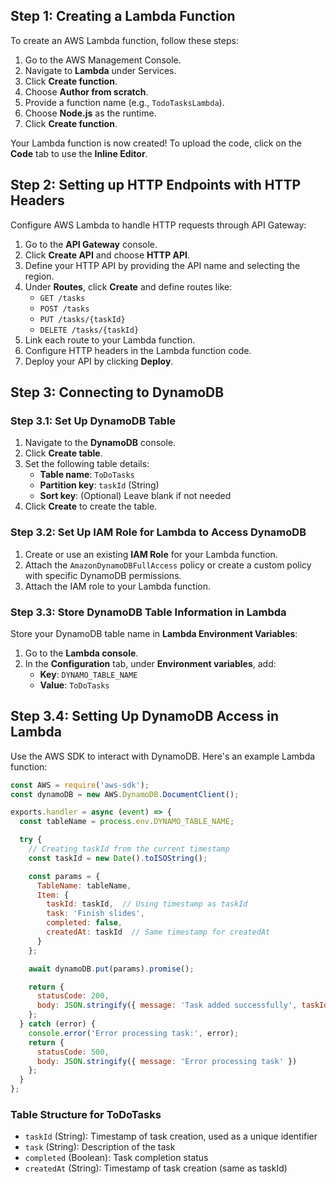 ## Step 1: Creating a Lambda Function
To create an AWS Lambda function, follow these steps:
1. Go to the AWS Management Console.
2. Navigate to **Lambda** under Services.
3. Click **Create function**.
4. Choose **Author from scratch**.
5. Provide a function name (e.g., `TodoTasksLambda`).
6. Choose **Node.js** as the runtime.
7. Click **Create function**.

Your Lambda function is now created! To upload the code, click on the **Code** tab to use the **Inline Editor**.

## Step 2: Setting up HTTP Endpoints with HTTP Headers
Configure AWS Lambda to handle HTTP requests through API Gateway:
1. Go to the **API Gateway** console.
2. Click **Create API** and choose **HTTP API**.
3. Define your HTTP API by providing the API name and selecting the region.
4. Under **Routes**, click **Create** and define routes like:
   - `GET /tasks`
   - `POST /tasks`
   - `PUT /tasks/{taskId}`
   - `DELETE /tasks/{taskId}`
5. Link each route to your Lambda function.
6. Configure HTTP headers in the Lambda function code.
7. Deploy your API by clicking **Deploy**.

## Step 3: Connecting to DynamoDB
### Step 3.1: Set Up DynamoDB Table
1. Navigate to the **DynamoDB** console.
2. Click **Create table**.
3. Set the following table details:
   - **Table name**: `ToDoTasks`
   - **Partition key**: `taskId` (String)
   - **Sort key**: (Optional) Leave blank if not needed
4. Click **Create** to create the table.

### Step 3.2: Set Up IAM Role for Lambda to Access DynamoDB
1. Create or use an existing **IAM Role** for your Lambda function.
2. Attach the `AmazonDynamoDBFullAccess` policy or create a custom policy with specific DynamoDB permissions.
3. Attach the IAM role to your Lambda function.

### Step 3.3: Store DynamoDB Table Information in Lambda
Store your DynamoDB table name in **Lambda Environment Variables**:
1. Go to the **Lambda console**.
2. In the **Configuration** tab, under **Environment variables**, add:
   - **Key**: `DYNAMO_TABLE_NAME`
   - **Value**: `ToDoTasks`

## Step 3.4: Setting Up DynamoDB Access in Lambda
Use the AWS SDK to interact with DynamoDB. Here's an example Lambda function:

```javascript
const AWS = require('aws-sdk');
const dynamoDB = new AWS.DynamoDB.DocumentClient();

exports.handler = async (event) => {
  const tableName = process.env.DYNAMO_TABLE_NAME;

  try {
    // Creating taskId from the current timestamp
    const taskId = new Date().toISOString();

    const params = {
      TableName: tableName,
      Item: {
        taskId: taskId,  // Using timestamp as taskId
        task: 'Finish slides',
        completed: false,
        createdAt: taskId  // Same timestamp for createdAt
      }
    };

    await dynamoDB.put(params).promise();

    return {
      statusCode: 200,
      body: JSON.stringify({ message: 'Task added successfully', taskId: taskId })
    };
  } catch (error) {
    console.error('Error processing task:', error);
    return {
      statusCode: 500,
      body: JSON.stringify({ message: 'Error processing task' })
    };
  }
};
```

### Table Structure for ToDoTasks
- `taskId` (String): Timestamp of task creation, used as a unique identifier
- `task` (String): Description of the task
- `completed` (Boolean): Task completion status
- `createdAt` (String): Timestamp of task creation (same as taskId)
